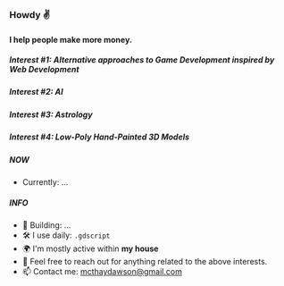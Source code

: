 ### Howdy ✌️

#### I help people make more money.

##### Interest #1: Alternative approaches to Game Development inspired by Web Development
##### Interest #2: AI
##### Interest #3: Astrology
##### Interest #4: Low-Poly Hand-Painted 3D Models


##### NOW

- Currently: ...

##### INFO

- 🏢 Building: ...  
- 🛠 I use daily: `.gdscript`
- 🌍 I'm mostly active within **my house**
- 💬 Feel free to reach out for anything related to the above interests. 
- 📫 Contact me: mcthaydawson@gmail.com
